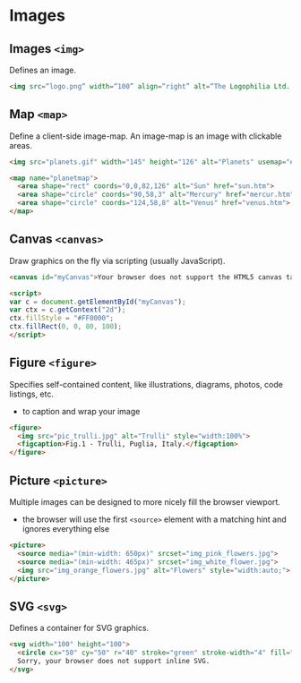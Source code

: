 # Images

## Images `<img>`

Defines an image.

```html
<img src=“logo.png“ width=“100” align=“right” alt=“The Logophilia Ltd. company logo“>
```

## Map `<map>`

Define a client-side image-map. An image-map is an image with clickable areas.

```html
<img src="planets.gif" width="145" height="126" alt="Planets" usemap="#planetmap">

<map name="planetmap">
  <area shape="rect" coords="0,0,82,126" alt="Sun" href="sun.htm">
  <area shape="circle" coords="90,58,3" alt="Mercury" href="mercur.htm">
  <area shape="circle" coords="124,58,8" alt="Venus" href="venus.htm">
</map>
```

## Canvas `<canvas>`

Draw graphics on the fly via scripting (usually JavaScript).

```html
<canvas id="myCanvas">Your browser does not support the HTML5 canvas tag.</canvas>

<script>
var c = document.getElementById("myCanvas");
var ctx = c.getContext("2d");
ctx.fillStyle = "#FF0000";
ctx.fillRect(0, 0, 80, 100);
</script>
```

## Figure `<figure>`

Specifies self-contained content, like illustrations, diagrams, photos, code listings, etc.

- to caption and wrap your image

```html
<figure>
  <img src="pic_trulli.jpg" alt="Trulli" style="width:100%">
  <figcaption>Fig.1 - Trulli, Puglia, Italy.</figcaption>
</figure>
```

## Picture `<picture>`

Multiple images can be designed to more nicely fill the browser viewport.

- the browser will use the first `<source>` element with a matching hint and ignores everything else

```html
<picture>
  <source media="(min-width: 650px)" srcset="img_pink_flowers.jpg">
  <source media="(min-width: 465px)" srcset="img_white_flower.jpg">
  <img src="img_orange_flowers.jpg" alt="Flowers" style="width:auto;">
</picture>
```

## SVG `<svg>`

Defines a container for SVG graphics.

```html
<svg width="100" height="100">
  <circle cx="50" cy="50" r="40" stroke="green" stroke-width="4" fill="yellow" />
  Sorry, your browser does not support inline SVG.
</svg>
```
